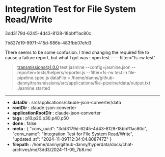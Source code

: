 # Integration Test for File System Read/Write

3dd3179d-6245-4d43-8128-18bbff1ac80c

7b827d19-9971-415d-986b-483fbb07efd3

There seems to be some confusion. I tried changing the required file to cause a failure report, but what I got was :
npm test -- --filter="fs-rw test"
> transmissions@1.0.0 test
> jasmine --config=jasmine.json --reporter=tests/helpers/reporter.js --filter=fs-rw test
in file-pipeline.spec.js dataFile = /home/danny/github-danny/transmissions/src/applications/file-pipeline/data/output.txt
Jasmine started

---

* **dataDir** : src/applications/claude-json-converter/data
* **rootDir** : claude-json-converter
* **applicationRootDir** : claude-json-converter
* **tags** : p10.p20.p30.p40.p50
* **done** : false
* **meta** : {
  "conv_uuid": "3dd3179d-6245-4d43-8128-18bbff1ac80c",
  "conv_name": "Integration Test for File System Read/Write",
  "updated_at": "2024-11-09T12:34:04.808747Z"
}
* **filepath** : /home/danny/github-danny/hyperdata/docs/chat-archives/md/3dd3/2024-11-09_7b8.md